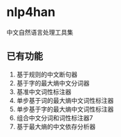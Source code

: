 # nlp4han
中文自然语言处理工具集
## 已有功能
1. 基于规则的中文断句器
2. 基于字的最大熵中文分词器
3. 基准中文词性标注器
4. 单步基于词的最大熵中文词性标注器
5. 单步基于字的最大熵中文词性标注器
6. 组合中文分词和词性标注器7
7. 基于最大熵的中文依存分析器